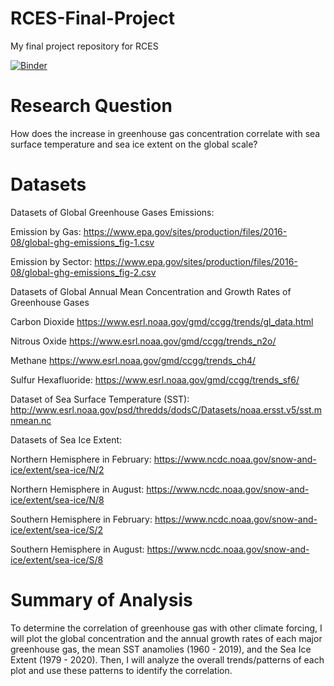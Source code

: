 # RCES-Final-Project
My final project repository for RCES


[![Binder](https://mybinder.org/badge_logo.svg)](https://mybinder.org/v2/gh/hdl2115/rces-final-project/main)

# Research Question

How does the increase in greenhouse gas concentration correlate with sea surface temperature and sea ice extent on the global scale?   

# Datasets

Datasets of Global Greenhouse Gases Emissions:

Emission by Gas: https://www.epa.gov/sites/production/files/2016-08/global-ghg-emissions_fig-1.csv

Emission by Sector: https://www.epa.gov/sites/production/files/2016-08/global-ghg-emissions_fig-2.csv

Datasets of Global Annual Mean Concentration and Growth Rates of Greenhouse Gases 

Carbon Dioxide https://www.esrl.noaa.gov/gmd/ccgg/trends/gl_data.html

Nitrous Oxide https://www.esrl.noaa.gov/gmd/ccgg/trends_n2o/

Methane https://www.esrl.noaa.gov/gmd/ccgg/trends_ch4/

Sulfur Hexafluoride: https://www.esrl.noaa.gov/gmd/ccgg/trends_sf6/

Dataset of Sea Surface Temperature (SST): http://www.esrl.noaa.gov/psd/thredds/dodsC/Datasets/noaa.ersst.v5/sst.mnmean.nc

Datasets of Sea Ice Extent:

Northern Hemisphere in February: https://www.ncdc.noaa.gov/snow-and-ice/extent/sea-ice/N/2

Northern Hemisphere in August: https://www.ncdc.noaa.gov/snow-and-ice/extent/sea-ice/N/8

Southern Hemisphere in February: https://www.ncdc.noaa.gov/snow-and-ice/extent/sea-ice/S/2

Southern Hemisphere in August: https://www.ncdc.noaa.gov/snow-and-ice/extent/sea-ice/S/8


# Summary of Analysis

To determine the correlation of greenhouse gas with other climate forcing, I will plot the global concentration and the annual growth rates of each major greenhouse gas, the mean SST anamolies (1960 - 2019), and the Sea Ice Extent (1979 - 2020). Then, I will analyze the overall trends/patterns of each plot and use these patterns to identify the correlation.  

